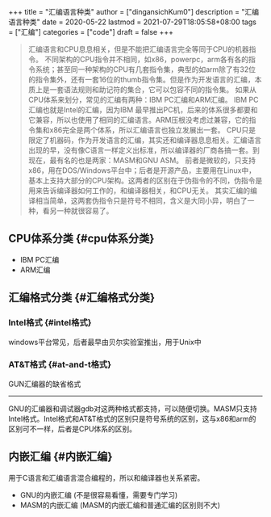+++
title = "汇编语言种类"
author = ["dingansichKum0"]
description = "汇编语言种类"
date = 2020-05-22
lastmod = 2021-07-29T18:05:58+08:00
tags = ["汇编"]
categories = ["code"]
draft = false
+++

> 汇编语言和CPU息息相关，但是不能把汇编语言完全等同于CPU的机器指令。
> 不同架构的CPU指令并不相同，如x86，powerpc，arm各有各的指令系统；甚至同一种架构的CPU有几套指令集，典型的如arm除了有32位的指令集外，还有一套16位的thumb指令集。但是作为开发语言的汇编，本质上是一套语法规则和助记符的集合，它可以包容不同的指令集。
> 如果从CPU体系来划分，常见的汇编有两种：IBM PC汇编和ARM汇编。
> IBM PC汇编也就是Intel的汇编，因为IBM 最早推出PC机，后来的体系很多都要和它兼容，所以也使用了相同的汇编语言。ARM压根没考虑过兼容，它的指令集和x86完全是两个体系，所以汇编语言也独立发展出一套。
> CPU只是限定了机器码，作为开发语言的汇编，其实还和编译器息息相关。汇编语言出现的早，没有像C语言一样定义出标准，所以编译器的厂商各搞一套。到现在，最有名的也是两家：MASM和GNU ASM。
> 前者是微软的，只支持x86，用在DOS/Windows平台中；后者是开源产品，主要用在Linux中，基本上支持大部分的CPU架构。这两者的区别在于伪指令的不同，伪指令是用来告诉编译器如何工作的，和编译器相关，和CPU无关。
> 其实汇编的编译相当简单，这两套伪指令只是符号不相同，含义是大同小异，明白了一种，看另一种就很容易了。


## CPU体系分类 {#cpu体系分类}

-   IBM PC汇编
-   ARM汇编


## 汇编格式分类 {#汇编格式分类}


### Intel格式 {#intel格式}

windows平台常见，后者最早由贝尔实验室推出，用于Unix中


### AT&T格式 {#at-and-t格式}

GUN汇编器的缺省格式

---

GNU的汇编器和调试器gdb对这两种格式都支持，可以随便切换。MASM只支持Intel格式。Intel格式和AT&T格式的区别只是符号系统的区别，这与x86和arm的区别可不一样，后者是CPU体系的区别。


## 内嵌汇编 {#内嵌汇编}

用于C语言和汇编语言混合编程的，所以和编译器也关系紧密。

-   GNU的内嵌汇编 (不是很容易看懂，需要专门学习)
-   MASM的内嵌汇编 (MASM的内嵌汇编和普通汇编的区别则不大)
